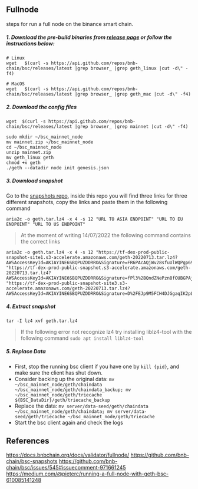 ## Fullnode
steps for run a full node on the binance smart chain.

##### 1.  Download the pre-build binaries from  [release page](https://github.com/bnb-chain/bsc/releases/latest)  or follow the instructions below:
```
# Linux
wget   $(curl -s https://api.github.com/repos/bnb-chain/bsc/releases/latest |grep browser_ |grep geth_linux |cut -d\" -f4)
```
```
# MacOS
wget   $(curl -s https://api.github.com/repos/bnb-chain/bsc/releases/latest |grep browser_ |grep geth_mac |cut -d\" -f4)
```

##### 2.  Download the config files
```
wget  $(curl -s https://api.github.com/repos/bnb-chain/bsc/releases/latest |grep browser_ |grep mainnet |cut -d\" -f4)  
```
```
sudo mkdir ~/bsc_mainnet_node
mv mainnet.zip ~/bsc_mainnet_node
cd ~/bsc_mainnet_node
unzip mainnet.zip
mv geth_linux geth
chmod +x geth
./geth --datadir node init genesis.json
```

##### 3.  Download snapshot
Go to the  [snapshots repo](https://github.com/bnb-chain/bsc-snapshots), inside this repo you will find three links for three different snapshots, copy the links and paste them in the following command

```
aria2c -o geth.tar.lz4 -x 4 -s 12 "URL TO ASIA ENDPOINT" "URL TO EU ENDPOINT" "URL TO US ENDPOINT"
```

>At the moment of writing 14/07/2022 the following command contains the correct links
```
aria2c -o geth.tar.lz4 -x 4 -s 12 "https://tf-dex-prod-public-snapshot-site1.s3-accelerate.amazonaws.com/geth-20220713.tar.lz4?AWSAccessKeyId=AKIAYINE6SBQPUZDDRRO&Signature=FR6PAcAQjWv28sfuUlWQPgp69O8%3D&Expires=1660370182" "https://tf-dex-prod-public-snapshot.s3-accelerate.amazonaws.com/geth-20220713.tar.lz4?AWSAccessKeyId=AKIAYINE6SBQPUZDDRRO&Signature=fPl3%2BQndZNePzn8fOUBGPAjL4jI%3D&Expires=1660370183" "https://tf-dex-prod-public-snapshot-site3.s3-accelerate.amazonaws.com/geth-20220713.tar.lz4?AWSAccessKeyId=AKIAYINE6SBQPUZDDRRO&Signature=D%2FEJp9M5FCH4DJGgaqIK2pLUPNY%3D&Expires=1660370183"
```
##### 4.  Extract snapshot
```
tar -I lz4 xvf geth.tar.lz4
```

> If the following error not recognize lz4 try installing liblz4-tool with the following command
`sudo apt install liblz4-tool`

##### 5.  Replace Data
-   First, stop the running bsc client if you have one by  `kill {pid}`, and make sure the client has shut down.
-   Consider backing up the original data:  `mv ~/bsc_mainnet_node/geth/chaindata ~/bsc_mainnet_node/geth/chaindata_backup; mv ~/bsc_mainnet_node/geth/triecache ${BSC_DataDir}/geth/triecache_backup`
-   Replace the data:  `mv server/data-seed/geth/chaindata ~/bsc_mainnet_node/geth/chaindata; mv server/data-seed/geth/triecache ~/bsc_mainnet_node/geth/triecache`
-   Start the bsc client again and check the logs


## References

https://docs.bnbchain.org/docs/validator/fullnode/
https://github.com/bnb-chain/bsc-snapshots
https://github.com/bnb-chain/bsc/issues/545#issuecomment-971661245
https://medium.com/@pieterc/running-a-full-node-with-geth-bsc-610085141248
